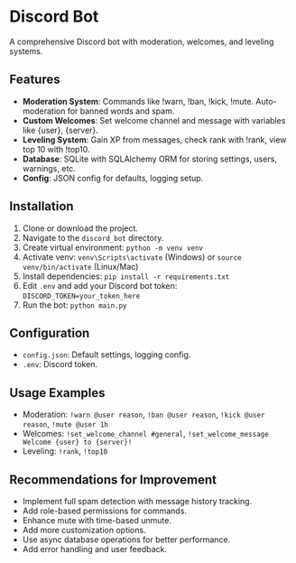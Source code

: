 # Discord Bot

A comprehensive Discord bot with moderation, welcomes, and leveling systems.

## Features

- **Moderation System**: Commands like !warn, !ban, !kick, !mute. Auto-moderation for banned words and spam.
- **Custom Welcomes**: Set welcome channel and message with variables like {user}, {server}.
- **Leveling System**: Gain XP from messages, check rank with !rank, view top 10 with !top10.
- **Database**: SQLite with SQLAlchemy ORM for storing settings, users, warnings, etc.
- **Config**: JSON config for defaults, logging setup.

## Installation

1. Clone or download the project.
2. Navigate to the `discord_bot` directory.
3. Create virtual environment: `python -m venv venv`
4. Activate venv: `venv\Scripts\activate` (Windows) or `source venv/bin/activate` (Linux/Mac)
5. Install dependencies: `pip install -r requirements.txt`
6. Edit `.env` and add your Discord bot token: `DISCORD_TOKEN=your_token_here`
7. Run the bot: `python main.py`

## Configuration

- `config.json`: Default settings, logging config.
- `.env`: Discord token.

## Usage Examples

- Moderation: `!warn @user reason`, `!ban @user reason`, `!kick @user reason`, `!mute @user 1h`
- Welcomes: `!set_welcome_channel #general`, `!set_welcome_message Welcome {user} to {server}!`
- Leveling: `!rank`, `!top10`

## Recommendations for Improvement

- Implement full spam detection with message history tracking.
- Add role-based permissions for commands.
- Enhance mute with time-based unmute.
- Add more customization options.
- Use async database operations for better performance.
- Add error handling and user feedback.
